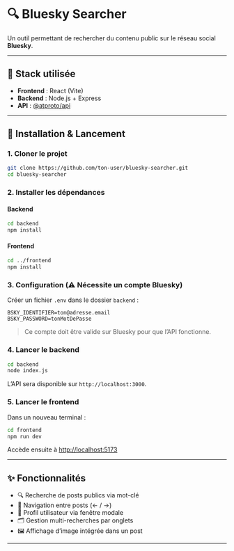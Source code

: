 # 🔍 Bluesky Searcher

Un outil permettant de rechercher du contenu public sur le réseau social **Bluesky**.

---

## 🧰 Stack utilisée

- **Frontend** : React (Vite)  
- **Backend** : Node.js + Express  
- **API** : [@atproto/api](https://www.npmjs.com/package/@atproto/api)

---

## 🚀 Installation & Lancement

### 1. Cloner le projet

```bash
git clone https://github.com/ton-user/bluesky-searcher.git
cd bluesky-searcher
```

### 2. Installer les dépendances

#### Backend

```bash
cd backend
npm install
```

#### Frontend

```bash
cd ../frontend
npm install
```

### 3. Configuration (⚠️ Nécessite un compte Bluesky)

Créer un fichier `.env` dans le dossier `backend` :

```env
BSKY_IDENTIFIER=ton@adresse.email
BSKY_PASSWORD=tonMotDePasse
```

> Ce compte doit être valide sur Bluesky pour que l’API fonctionne.

### 4. Lancer le backend

```bash
cd backend
node index.js
```

L’API sera disponible sur `http://localhost:3000`.

### 5. Lancer le frontend

Dans un nouveau terminal :

```bash
cd frontend
npm run dev
```

Accède ensuite à [http://localhost:5173](http://localhost:5173)

---

## ✨ Fonctionnalités

- 🔍 Recherche de posts publics via mot-clé
- 📑 Navigation entre posts (← / →)
- 🧑‍ Profil utilisateur via fenêtre modale
- 🗂️ Gestion multi-recherches par onglets
- 🖼️ Affichage d’image intégrée dans un post

---
